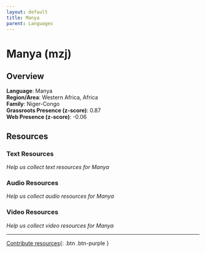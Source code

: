 ```yaml
---
layout: default
title: Manya
parent: Languages
---
```


# Manya (mzj)

## Overview

**Language**: Manya  
**Region/Area**: Western Africa, Africa  
**Family**: Niger-Congo  
**Grassroots Presence (z-score)**: 0.87  
**Web Presence (z-score)**: -0.06  

## Resources

### Text Resources
*Help us collect text resources for Manya*

### Audio Resources
*Help us collect audio resources for Manya*

### Video Resources
*Help us collect video resources for Manya*

---

[Contribute resources](https://forms.office.com/e/1SfLJx3u1r){: .btn .btn-purple }
